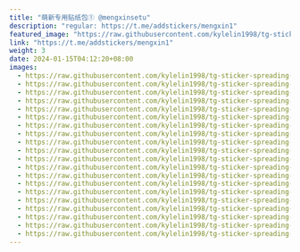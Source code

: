 ```yaml
---
title: "萌新专用贴纸包① @mengxinsetu"
description: "regular: https://t.me/addstickers/mengxin1"
featured_image: "https://raw.githubusercontent.com/kylelin1998/tg-sticker-spreading-worldwide-images/main/img/99cebb24-38d5-4d74-bdfd-83a146590eb6.jpg"
link: "https://t.me/addstickers/mengxin1"
weight: 3
date: 2024-01-15T04:12:20+08:00
images:
  - https://raw.githubusercontent.com/kylelin1998/tg-sticker-spreading-worldwide-images/main/img/99cebb24-38d5-4d74-bdfd-83a146590eb6.jpg
  - https://raw.githubusercontent.com/kylelin1998/tg-sticker-spreading-worldwide-images/main/img/3dbb8273-79d1-4b47-be53-8ea9154af224.jpg
  - https://raw.githubusercontent.com/kylelin1998/tg-sticker-spreading-worldwide-images/main/img/504f4843-db02-4a53-99d3-b7a48fe091b4.jpg
  - https://raw.githubusercontent.com/kylelin1998/tg-sticker-spreading-worldwide-images/main/img/7795ea8e-c369-4de4-9f55-3f2a606b732a.jpg
  - https://raw.githubusercontent.com/kylelin1998/tg-sticker-spreading-worldwide-images/main/img/1d36b5dd-7928-4054-b9e1-d3ad547d6604.jpg
  - https://raw.githubusercontent.com/kylelin1998/tg-sticker-spreading-worldwide-images/main/img/f5eea669-cfcb-4da5-9c53-61a29d4e750f.jpg
  - https://raw.githubusercontent.com/kylelin1998/tg-sticker-spreading-worldwide-images/main/img/29b29950-7f8e-4dea-9c97-4c91a71d7012.jpg
  - https://raw.githubusercontent.com/kylelin1998/tg-sticker-spreading-worldwide-images/main/img/d27f7be5-7f03-46ce-bf6e-2fa6dc30fe09.jpg
  - https://raw.githubusercontent.com/kylelin1998/tg-sticker-spreading-worldwide-images/main/img/57ba022b-a60e-41fb-bfe5-332ba21f7abe.jpg
  - https://raw.githubusercontent.com/kylelin1998/tg-sticker-spreading-worldwide-images/main/img/b81ab078-8e9c-4474-b659-46fa161a1043.jpg
  - https://raw.githubusercontent.com/kylelin1998/tg-sticker-spreading-worldwide-images/main/img/4981f793-eaff-4729-a11e-d86ac9b4531b.jpg
  - https://raw.githubusercontent.com/kylelin1998/tg-sticker-spreading-worldwide-images/main/img/34a792d3-2bfe-459c-af6b-2b5ba614bd60.jpg
  - https://raw.githubusercontent.com/kylelin1998/tg-sticker-spreading-worldwide-images/main/img/25df50df-6aad-4b07-ac37-f69493ea4e18.jpg
  - https://raw.githubusercontent.com/kylelin1998/tg-sticker-spreading-worldwide-images/main/img/780fc261-7d0c-43b2-a4a3-f026a3791200.jpg
  - https://raw.githubusercontent.com/kylelin1998/tg-sticker-spreading-worldwide-images/main/img/3e714b83-0b69-4a9c-97cb-f7de6cf04394.jpg
  - https://raw.githubusercontent.com/kylelin1998/tg-sticker-spreading-worldwide-images/main/img/92ef5319-c7d4-4c82-b690-e73a3d87f8b4.jpg
  - https://raw.githubusercontent.com/kylelin1998/tg-sticker-spreading-worldwide-images/main/img/2d210748-7d27-4a08-aa87-c66d4ade1eac.jpg
  - https://raw.githubusercontent.com/kylelin1998/tg-sticker-spreading-worldwide-images/main/img/fc22683f-c51e-429a-bd54-08fa0219d3e4.jpg
  - https://raw.githubusercontent.com/kylelin1998/tg-sticker-spreading-worldwide-images/main/img/dadec41a-e738-4f4e-8b7e-a6012958b1da.jpg
  - https://raw.githubusercontent.com/kylelin1998/tg-sticker-spreading-worldwide-images/main/img/5741ab11-1877-43fb-9efe-583069c67c96.jpg
---
```

